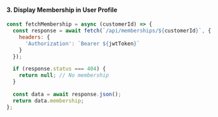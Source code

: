 #### 3. Display Membership in User Profile

```javascript
const fetchMembership = async (customerId) => {
  const response = await fetch(`/api/memberships/${customerId}`, {
    headers: {
      'Authorization': `Bearer ${jwtToken}`
    }
  });

  if (response.status === 404) {
    return null; // No membership
  }

  const data = await response.json();
  return data.membership;
};
```
